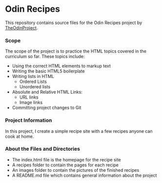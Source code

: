 <!-- Set up your README.md file and write a brief introduction describing what the current project is and what skills you will have demonstrated once you have completed it. (You can also do this as a self-reflection at the end of the project, which is a good way to review what you have learned.) -->

# Odin Recipes

This repository contains source files for the Odin Recipes project by  [TheOdinProject](https://www.theodinproject.com/ "TheOdinProject").

### Scope
The scope of the project is to practice the HTML topics covered in the curriculum so far. These topics include:
* Using the correct HTML elements to markup text
* Writing the basic HTML5 boilerplate
* Writing lists in HTML
    * Ordered Lists
    * Unordered lists
* Absolute and Relative HTML Links:
    * URL links
    * Image links
* Committing project changes to Git

### Project Information
In this project, I create a simple recipe site with a few recipes anyone can cook at home.

### About the Files and Directories
* The index.html file is the homepage for the recipe site
* A recipes folder to contain the pages for each recipe
* An images folder to contain the pictures of the finished recipes
* A README.md file which contains general information about the project